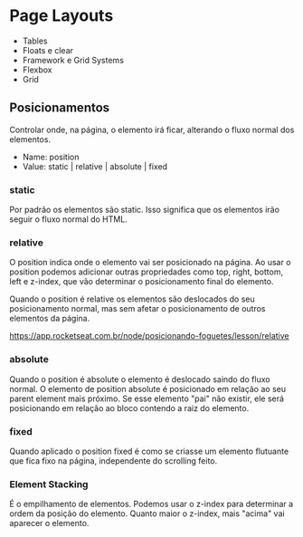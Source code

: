 # Page Layouts

- Tables
- Floats e clear
- Framework e Grid Systems
- Flexbox
- Grid

## Posicionamentos

Controlar onde, na página, o elemento irá ficar,
alterando o fluxo normal dos elementos.

- Name: position
- Value: static | relative | absolute | fixed

### static

Por padrão os elementos são static. Isso significa que os elementos irão seguir o fluxo normal do HTML.

### relative

O position indica onde o elemento vai ser posicionado na página. Ao usar o position podemos adicionar outras propriedades como top, right, bottom, left e z-index, que vão determinar o posicionamento final do elemento.

Quando o position é relative os elementos são deslocados do seu posicionamento normal, mas sem afetar o posicionamento de outros elementos da página.

https://app.rocketseat.com.br/node/posicionando-foguetes/lesson/relative

### absolute

Quando o position é absolute o elemento é deslocado saindo do fluxo normal. O elemento de position absolute é posicionado em relação ao seu parent element mais próximo. Se esse elemento "pai" não existir, ele será posicionando em relação ao bloco contendo a raiz do elemento.

### fixed

Quando aplicado o position fixed é como se criasse um elemento flutuante que fica fixo na página, independente do scrolling feito.

### Element Stacking

É o empilhamento de elementos. Podemos usar o z-index para determinar a ordem da posição do elemento. Quanto maior o z-index, mais "acima" vai aparecer o elemento.